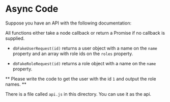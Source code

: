 # Async Code #

Suppose you have an API with the following documentation:

All functions either take a node callback or return a Promise if no callback is supplied.

* `dbFakeUserRequest(id)` returns a user object with a name on the `name` property and an
array with role ids on the `roles` property.

* `dbFakeRoleRequest(id)` returns a role object with a name on the `name` property.

** Please write the code to get the user with the id `1` and output the role names. **

There is a file called `api.js` in this directory. You can use it as the api.
